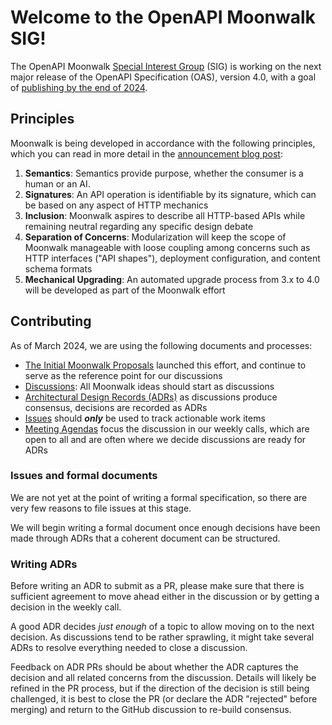 # Welcome to the OpenAPI Moonwalk SIG!

The OpenAPI Moonwalk [Special Interest Group](https://learn.openapis.org/glossary.html) (SIG) is working on the next major release of the OpenAPI Specification (OAS), version 4.0, with a goal of [publishing by the end of 2024](https://www.openapis.org/blog/2023/12/06/openapi-moonwalk-2024).

## Principles

Moonwalk is being developed in accordance with the following principles, which you can read in more detail in the [announcement blog post](https://www.openapis.org/blog/2023/12/06/openapi-moonwalk-2024):

1. **Semantics**:  Semantics provide purpose, whether the consumer is a human or an AI.
1. **Signatures**:  An API operation is identifiable by its signature, which can be based on any aspect of HTTP mechanics
1. **Inclusion**: Moonwalk aspires to describe all HTTP-based APIs while remaining neutral regarding any specific design debate
1. **Separation of Concerns**: Modularization will keep the scope of Moonwalk manageable with loose coupling among concerns such as HTTP interfaces ("API shapes"), deployment configuration, and content schema formats
1. **Mechanical Upgrading**: An automated upgrade process from 3.x to 4.0 will be developed as part of the Moonwalk effort

## Contributing

As of March 2024, we are using the following documents and processes:

* [The Initial Moonwalk Proposals](./doc/initial-proposals) launched this effort, and continue to serve as the reference point for our discussions
* [Discussions](https://github.com/OAI/sig-moonwalk/discussions): All Moonwalk ideas should start as discussions
* [Architectural Design Records (ADRs)](./doc/architecture) as discussions produce consensus, decisions are recorded as ADRs
* [Issues](https://github.com/OAI/sig-moonwalk/issues) should ***only*** be used to track actionable work items
* [Meeting Agendas](https://github.com/OAI/sig-moonwalk/discussions?discussions_q=is%3Aopen+label%3AHousekeeping) focus the discussion in our weekly calls, which are open to all and are often where we decide discussions are ready for ADRs

### Issues and formal documents

We are not yet at the point of writing a formal specification, so there are very few reasons to file issues at this stage.

We will begin writing a formal document once enough decisions have been made through ADRs that a coherent document can be structured.

### Writing ADRs

Before writing an ADR to submit as a PR, please make sure that there is sufficient agreement to move ahead either in the discussion or by getting a decision in the weekly call.

A good ADR decides _just enough_ of a topic to allow moving on to the next decision.  As discussions tend to be rather sprawling, it might take several ADRs to resolve everything needed to close a discussion.

Feedback on ADR PRs should be about whether the ADR captures the decision and all related concerns from the discussion.  Details will likely be refined in the PR process, but if the direction of the decision is still being challenged, it is best to close the PR (or declare the ADR "rejected" before merging) and return to the GitHub discussion to re-build consensus.
